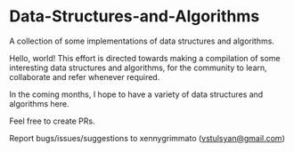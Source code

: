 # Data-Structures-and-Algorithms
A collection of some implementations of data structures and algorithms.

Hello, world! This effort is directed towards making a compilation of some interesting data structures and algorithms, for the community to learn, collaborate and refer whenever required.

In the coming months, I hope to have a variety of data structures and algorithms here.

Feel free to create PRs.

Report bugs/issues/suggestions to xennygrimmato (vstulsyan@gmail.com)
